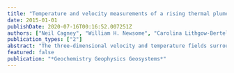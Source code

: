 ```yaml
---
title: "Temperature and velocity measurements of a rising thermal plume"
date: 2015-01-01
publishDate: 2020-07-16T00:16:52.007251Z
authors: ["Neil Cagney", "William H. Newsome", "Carolina Lithgow-Bertelloni", "Aline Cotel", "Stanley R. Hart", "John A. Whitehead"]
publication_types: ["2"]
abstract: "The three-dimensional velocity and temperature fields surrounding an isolated thermal plume in a fluid with temperature-dependent viscosity are measured using Particle-Image Velocimetry and thermochromatic liquid crystals, respectively. The experimental conditions are relevant to a plume rising through the mantle. It is shown that while the velocity and the isotherm surrounding the plume can be used to visualize the plume, they do not reveal the finer details of its structure. However, by computing the Finite-Time Lyapunov Exponent fields from the velocity measurements, the material lines of the flow can be found, which clearly identify the shape of the plume head and characterize the behavior of the flow along the plume stem. It is shown that the vast majority of the material in the plume head has undergone significant stretching and originates from a wide region very low in the fluid domain, which is proposed as a contributing factor to the small-scale isotopic variability observed in ocean-island basalt regions. Lastly, the Finite-Time Lyapunov Exponent fields are used to calculate the steady state rise velocity of the thermal plume, which is found to scale linearly with the Rayleigh number, in contrast to some previous work. The possible cause and the significance of these conflicting results are discussed, and it is suggested that the scaling relationship may be affected by the temperature-dependence of the fluid viscosity in the current work."
featured: false
publication: "*Geochemistry Geophysics Geosystems*"
---
```


